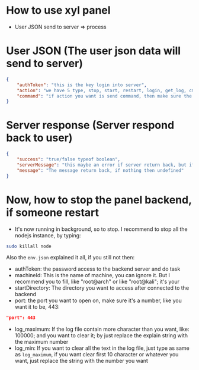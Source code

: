 # How to use xyl panel

<h></h>

- User JSON send to server => process

# User JSON (The user json data will send to server)
```json
{
    "authToken": "this is the key login into server",
    "action": "we have 5 type, stop, start, restart, login, get_log, cmd (this is for command) ; if you want to 'stop' then just type put 'stop' in the 'action' of the user json",
    "command": "if action you want is send command, then make sure the action is 'cmd'; and this line will use to send the command and execute ; if you don't want to execute and just do action, this line should be an empty string"
}
```


# Server response (Server respond back to user)
```json
{
    "success": "true/false typeof boolean",
    "serverMessage": "this maybe an error if server return back, but if server message return is 'logged_in' or 'get_log' mean it's the message and not the error",
    "message": "The message return back, if nothing then undefined"
}
```

# Now, how to stop the panel backend, if someone restart

- It's now running in background, so to stop. I recommend to stop all the nodejs instance, by typing:
```bash
sudo killall node
```

Also the `env.json` explained it all, if you still not then:

- authToken: the password access to the backend server and do task
- machineId: This is the name of machine, you can ignore it. But I recommend you to fill, like "root@arch" or like "root@kali"; it's your
- startDirectory: The directory you want to access after connected to the backend
- port: the port you want to open on, make sure it's a number, like you want it to be, 443:
```json
"port": 443
```
- log_maximum: If the log file contain more character than you want, like: 100000; and you want to clear it; by just replace the explain string with the maximum number
- log_min: If you want to clear all the text in the log file, just type as same as `log_maximum`, if you want clear first 10 character or whatever you want, just replace the string with the number you want